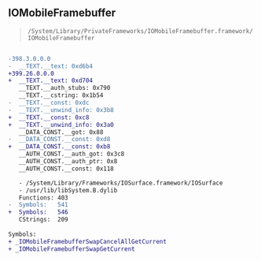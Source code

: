 ## IOMobileFramebuffer

> `/System/Library/PrivateFrameworks/IOMobileFramebuffer.framework/IOMobileFramebuffer`

```diff

-398.3.0.0.0
-  __TEXT.__text: 0xd6b4
+399.26.0.0.0
+  __TEXT.__text: 0xd704
   __TEXT.__auth_stubs: 0x790
   __TEXT.__cstring: 0x1b54
-  __TEXT.__const: 0xdc
-  __TEXT.__unwind_info: 0x3b8
+  __TEXT.__const: 0xc8
+  __TEXT.__unwind_info: 0x3a0
   __DATA_CONST.__got: 0x88
-  __DATA_CONST.__const: 0xd8
+  __DATA_CONST.__const: 0xb8
   __AUTH_CONST.__auth_got: 0x3c8
   __AUTH_CONST.__auth_ptr: 0x8
   __AUTH_CONST.__const: 0x118

   - /System/Library/Frameworks/IOSurface.framework/IOSurface
   - /usr/lib/libSystem.B.dylib
   Functions: 403
-  Symbols:   541
+  Symbols:   546
   CStrings:  209
 
Symbols:
+ _IOMobileFramebufferSwapCancelAllGetCurrent
+ _IOMobileFramebufferSwapGetCurrent

```
